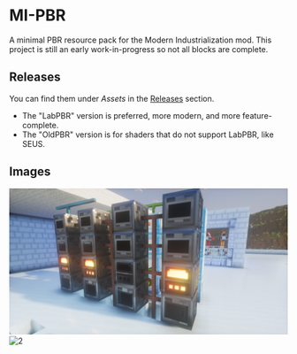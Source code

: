 # MI-PBR
A minimal PBR resource pack for the Modern Industrialization mod. This project is still an early work-in-progress so not all blocks are complete.

## Releases
You can find them under _Assets_ in the [Releases](https://github.com/Null-MC/MI-PBR/releases) section.
- The "LabPBR" version is preferred, more modern, and more feature-complete.
- The "OldPBR" version is for shaders that do not support LabPBR, like SEUS.

## Images
![1](media/2024-08-18_16.13.04.png?raw=true)
![2](media/2024-08-30_12.01.27.png?raw=true)
